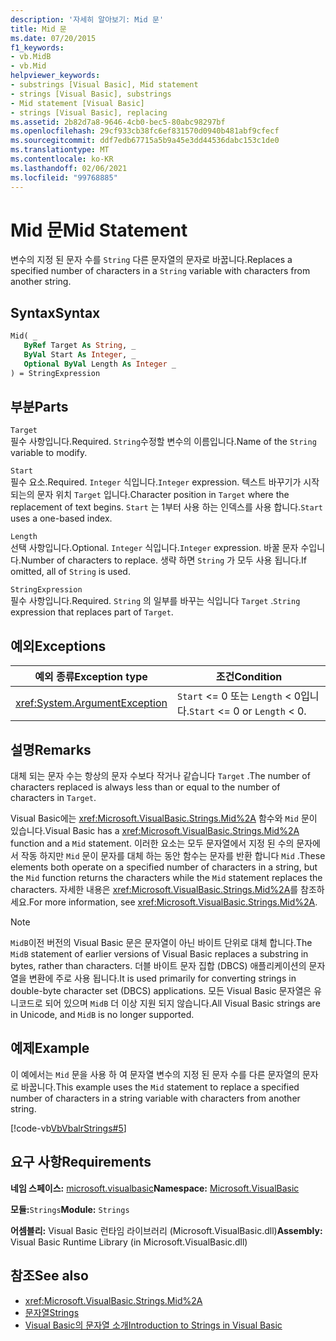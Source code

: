 ```yaml
---
description: '자세히 알아보기: Mid 문'
title: Mid 문
ms.date: 07/20/2015
f1_keywords:
- vb.MidB
- vb.Mid
helpviewer_keywords:
- substrings [Visual Basic], Mid statement
- strings [Visual Basic], substrings
- Mid statement [Visual Basic]
- strings [Visual Basic], replacing
ms.assetid: 2b82d7a8-9646-4cb0-bec5-80abc98297bf
ms.openlocfilehash: 29cf933cb38fc6ef831570d0940b481abf9cfecf
ms.sourcegitcommit: ddf7edb67715a5b9a45e3dd44536dabc153c1de0
ms.translationtype: MT
ms.contentlocale: ko-KR
ms.lasthandoff: 02/06/2021
ms.locfileid: "99768885"
---
```

# <a name="mid-statement"></a><span data-ttu-id="70ed8-103">Mid 문</span><span class="sxs-lookup"><span data-stu-id="70ed8-103">Mid Statement</span></span>

<span data-ttu-id="70ed8-104">변수의 지정 된 문자 수를 `String` 다른 문자열의 문자로 바꿉니다.</span><span class="sxs-lookup"><span data-stu-id="70ed8-104">Replaces a specified number of characters in a `String` variable with characters from another string.</span></span>  
  
## <a name="syntax"></a><span data-ttu-id="70ed8-105">Syntax</span><span class="sxs-lookup"><span data-stu-id="70ed8-105">Syntax</span></span>  
  
```vb  
Mid( _  
   ByRef Target As String, _  
   ByVal Start As Integer, _  
   Optional ByVal Length As Integer _  
) = StringExpression  
```  
  
## <a name="parts"></a><span data-ttu-id="70ed8-106">부분</span><span class="sxs-lookup"><span data-stu-id="70ed8-106">Parts</span></span>  

 `Target`  
 <span data-ttu-id="70ed8-107">필수 사항입니다.</span><span class="sxs-lookup"><span data-stu-id="70ed8-107">Required.</span></span> <span data-ttu-id="70ed8-108">`String`수정할 변수의 이름입니다.</span><span class="sxs-lookup"><span data-stu-id="70ed8-108">Name of the `String` variable to modify.</span></span>  
  
 `Start`  
 <span data-ttu-id="70ed8-109">필수 요소.</span><span class="sxs-lookup"><span data-stu-id="70ed8-109">Required.</span></span> <span data-ttu-id="70ed8-110">`Integer` 식입니다.</span><span class="sxs-lookup"><span data-stu-id="70ed8-110">`Integer` expression.</span></span> <span data-ttu-id="70ed8-111">텍스트 바꾸기가 시작 되는의 문자 위치 `Target` 입니다.</span><span class="sxs-lookup"><span data-stu-id="70ed8-111">Character position in `Target` where the replacement of text begins.</span></span> <span data-ttu-id="70ed8-112">`Start` 는 1부터 사용 하는 인덱스를 사용 합니다.</span><span class="sxs-lookup"><span data-stu-id="70ed8-112">`Start` uses a one-based index.</span></span>  
  
 `Length`  
 <span data-ttu-id="70ed8-113">선택 사항입니다.</span><span class="sxs-lookup"><span data-stu-id="70ed8-113">Optional.</span></span> <span data-ttu-id="70ed8-114">`Integer` 식입니다.</span><span class="sxs-lookup"><span data-stu-id="70ed8-114">`Integer` expression.</span></span> <span data-ttu-id="70ed8-115">바꿀 문자 수입니다.</span><span class="sxs-lookup"><span data-stu-id="70ed8-115">Number of characters to replace.</span></span> <span data-ttu-id="70ed8-116">생략 하면 `String` 가 모두 사용 됩니다.</span><span class="sxs-lookup"><span data-stu-id="70ed8-116">If omitted, all of `String` is used.</span></span>  
  
 `StringExpression`  
 <span data-ttu-id="70ed8-117">필수 사항입니다.</span><span class="sxs-lookup"><span data-stu-id="70ed8-117">Required.</span></span> <span data-ttu-id="70ed8-118">`String` 의 일부를 바꾸는 식입니다 `Target` .</span><span class="sxs-lookup"><span data-stu-id="70ed8-118">`String` expression that replaces part of `Target`.</span></span>  
  
## <a name="exceptions"></a><span data-ttu-id="70ed8-119">예외</span><span class="sxs-lookup"><span data-stu-id="70ed8-119">Exceptions</span></span>  
  
|<span data-ttu-id="70ed8-120">예외 종류</span><span class="sxs-lookup"><span data-stu-id="70ed8-120">Exception type</span></span>|<span data-ttu-id="70ed8-121">조건</span><span class="sxs-lookup"><span data-stu-id="70ed8-121">Condition</span></span>|  
|--------------------|---------------|  
|<xref:System.ArgumentException>|<span data-ttu-id="70ed8-122">`Start` <= 0 또는 `Length` < 0입니다.</span><span class="sxs-lookup"><span data-stu-id="70ed8-122">`Start` <= 0 or `Length` < 0.</span></span>|  
  
## <a name="remarks"></a><span data-ttu-id="70ed8-123">설명</span><span class="sxs-lookup"><span data-stu-id="70ed8-123">Remarks</span></span>  

 <span data-ttu-id="70ed8-124">대체 되는 문자 수는 항상의 문자 수보다 작거나 같습니다 `Target` .</span><span class="sxs-lookup"><span data-stu-id="70ed8-124">The number of characters replaced is always less than or equal to the number of characters in `Target`.</span></span>  
  
 <span data-ttu-id="70ed8-125">Visual Basic에는 <xref:Microsoft.VisualBasic.Strings.Mid%2A> 함수와 `Mid` 문이 있습니다.</span><span class="sxs-lookup"><span data-stu-id="70ed8-125">Visual Basic has a <xref:Microsoft.VisualBasic.Strings.Mid%2A> function and a `Mid` statement.</span></span> <span data-ttu-id="70ed8-126">이러한 요소는 모두 문자열에서 지정 된 수의 문자에서 작동 하지만 `Mid` 문이 문자를 대체 하는 동안 함수는 문자를 반환 합니다 `Mid` .</span><span class="sxs-lookup"><span data-stu-id="70ed8-126">These elements both operate on a specified number of characters in a string, but the `Mid` function returns the characters while the `Mid` statement replaces the characters.</span></span> <span data-ttu-id="70ed8-127">자세한 내용은 <xref:Microsoft.VisualBasic.Strings.Mid%2A>를 참조하세요.</span><span class="sxs-lookup"><span data-stu-id="70ed8-127">For more information, see <xref:Microsoft.VisualBasic.Strings.Mid%2A>.</span></span>  
  
> [!NOTE]
> <span data-ttu-id="70ed8-128">`MidB`이전 버전의 Visual Basic 문은 문자열이 아닌 바이트 단위로 대체 합니다.</span><span class="sxs-lookup"><span data-stu-id="70ed8-128">The `MidB` statement of earlier versions of Visual Basic replaces a substring in bytes, rather than characters.</span></span> <span data-ttu-id="70ed8-129">더블 바이트 문자 집합 (DBCS) 애플리케이션의 문자열을 변환에 주로 사용 됩니다.</span><span class="sxs-lookup"><span data-stu-id="70ed8-129">It is used primarily for converting strings in double-byte character set (DBCS) applications.</span></span> <span data-ttu-id="70ed8-130">모든 Visual Basic 문자열은 유니코드로 되어 있으며 `MidB` 더 이상 지원 되지 않습니다.</span><span class="sxs-lookup"><span data-stu-id="70ed8-130">All Visual Basic strings are in Unicode, and `MidB` is no longer supported.</span></span>  
  
## <a name="example"></a><span data-ttu-id="70ed8-131">예제</span><span class="sxs-lookup"><span data-stu-id="70ed8-131">Example</span></span>  

 <span data-ttu-id="70ed8-132">이 예에서는 `Mid` 문을 사용 하 여 문자열 변수의 지정 된 문자 수를 다른 문자열의 문자로 바꿉니다.</span><span class="sxs-lookup"><span data-stu-id="70ed8-132">This example uses the `Mid` statement to replace a specified number of characters in a string variable with characters from another string.</span></span>  
  
 [!code-vb[VbVbalrStrings#5](~/samples/snippets/visualbasic/VS_Snippets_VBCSharp/VbVbalrStrings/VB/Class1.vb#5)]  
  
## <a name="requirements"></a><span data-ttu-id="70ed8-133">요구 사항</span><span class="sxs-lookup"><span data-stu-id="70ed8-133">Requirements</span></span>  

 <span data-ttu-id="70ed8-134">**네임 스페이스:** [microsoft.visualbasic](../runtime-library-members.md)</span><span class="sxs-lookup"><span data-stu-id="70ed8-134">**Namespace:** [Microsoft.VisualBasic](../runtime-library-members.md)</span></span>  
  
 <span data-ttu-id="70ed8-135">**모듈:**`Strings`</span><span class="sxs-lookup"><span data-stu-id="70ed8-135">**Module:** `Strings`</span></span>  
  
 <span data-ttu-id="70ed8-136">**어셈블리:** Visual Basic 런타임 라이브러리 (Microsoft.VisualBasic.dll)</span><span class="sxs-lookup"><span data-stu-id="70ed8-136">**Assembly:** Visual Basic Runtime Library (in Microsoft.VisualBasic.dll)</span></span>  
  
## <a name="see-also"></a><span data-ttu-id="70ed8-137">참조</span><span class="sxs-lookup"><span data-stu-id="70ed8-137">See also</span></span>

- <xref:Microsoft.VisualBasic.Strings.Mid%2A>
- [<span data-ttu-id="70ed8-138">문자열</span><span class="sxs-lookup"><span data-stu-id="70ed8-138">Strings</span></span>](../../programming-guide/language-features/strings/index.md)
- [<span data-ttu-id="70ed8-139">Visual Basic의 문자열 소개</span><span class="sxs-lookup"><span data-stu-id="70ed8-139">Introduction to Strings in Visual Basic</span></span>](../../programming-guide/language-features/strings/introduction-to-strings.md)
